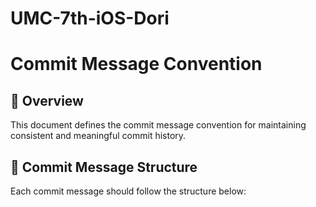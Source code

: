 # UMC-7th-iOS-Dori
# Commit Message Convention

## 📄 Overview  
This document defines the commit message convention for maintaining consistent and meaningful commit history.

## 📝 Commit Message Structure  
Each commit message should follow the structure below:


